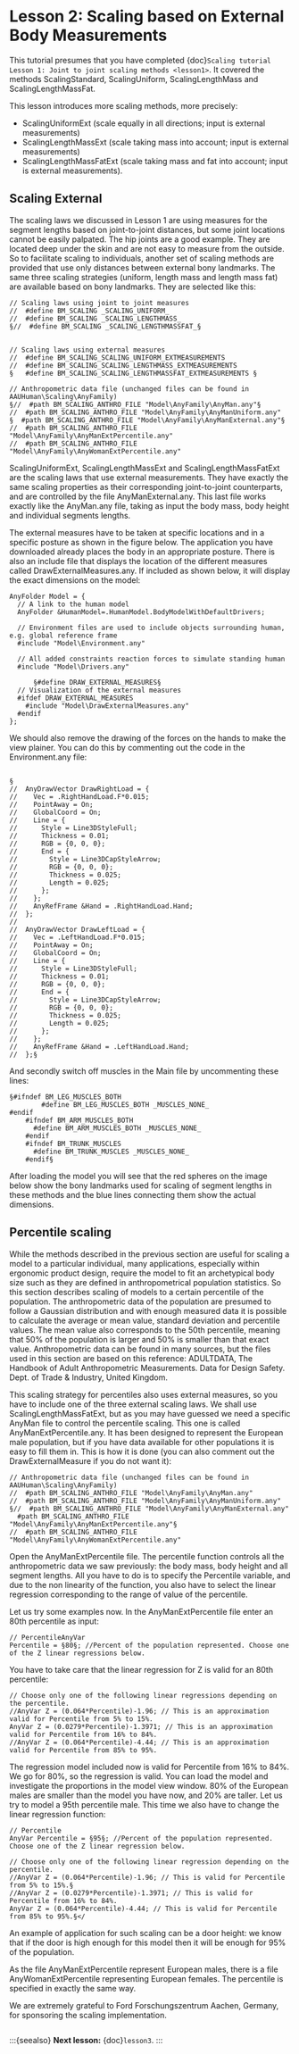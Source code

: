 # Lesson 2: Scaling based on External Body Measurements

This tutorial presumes that you have completed {doc}`Scaling tutorial
Lesson 1: Joint to joint scaling methods <lesson1>`. It
covered the methods ScalingStandard, ScalingUniform, ScalingLengthMass
and ScalingLengthMassFat.

This lesson introduces more scaling methods, more precisely:

- ScalingUniformExt (scale equally in all directions; input is external
  measurements)
- ScalingLengthMassExt (scale taking mass into account; input is
  external measurements)
- ScalingLengthMassFatExt (scale taking mass and fat into account;
  input is external measurements).

## Scaling External

The scaling laws we discussed in Lesson 1 are using measures for the
segment lengths based on joint-to-joint distances, but some joint
locations cannot be easily palpated. The hip joints are a good example.
They are located deep under the skin and are not easy to measure from
the outside. So to facilitate scaling to individuals, another set of
scaling methods are provided that use only distances between external
bony landmarks. The same three scaling strategies (uniform, length mass
and length mass fat) are available based on bony landmarks. They are
selected like this:

```AnyScriptDoc
// Scaling laws using joint to joint measures
//  #define BM_SCALING _SCALING_UNIFORM_
//  #define BM_SCALING _SCALING_LENGTHMASS_
§//  #define BM_SCALING _SCALING_LENGTHMASSFAT_§


// Scaling laws using external measures
//  #define BM_SCALING_SCALING_UNIFORM_EXTMEASUREMENTS
//  #define BM_SCALING_SCALING_LENGTHMASS_EXTMEASUREMENTS
§   #define BM_SCALING_SCALING_LENGTHMASSFAT_EXTMEASUREMENTS §

// Anthropometric data file (unchanged files can be found in AAUHuman\Scaling\AnyFamily)
§//  #path BM_SCALING_ANTHRO_FILE "Model\AnyFamily\AnyMan.any"§
//  #path BM_SCALING_ANTHRO_FILE "Model\AnyFamily\AnyManUniform.any"
§  #path BM_SCALING_ANTHRO_FILE "Model\AnyFamily\AnyManExternal.any"§
//  #path BM_SCALING_ANTHRO_FILE "Model\AnyFamily\AnyManExtPercentile.any"
//  #path BM_SCALING_ANTHRO_FILE "Model\AnyFamily\AnyWomanExtPercentile.any"
```

ScalingUniformExt, ScalingLengthMassExt and ScalingLengthMassFatExt
are the scaling laws that use external measurements. They have exactly
the same scaling properties as their corresponding joint-to-joint
counterparts, and are controlled by the file AnyManExternal.any. This
last file works exactly like the AnyMan.any file, taking as input the
body mass, body height and individual segments lengths.

The external measures have to be taken at specific locations and in a
specific posture as shown in the figure below. The application you
have downloaded already places the body in an appropriate posture.
There is also an include file that displays the location of the
different measures called DrawExternalMeasures.any. If included as
shown below, it will display the exact dimensions on the model:

```AnyScriptDoc
AnyFolder Model = {
  // A link to the human model
  AnyFolder &HumanModel=.HumanModel.BodyModelWithDefaultDrivers;

  // Environment files are used to include objects surrounding human, e.g. global reference frame
  #include "Model\Environment.any"

  // All added constraints reaction forces to simulate standing human
  #include "Model\Drivers.any"

      §#define DRAW_EXTERNAL_MEASURES§
  // Visualization of the external measures
  #ifdef DRAW_EXTERNAL_MEASURES
    #include "Model\DrawExternalMeasures.any"
  #endif
};
```

We should also remove the drawing of the forces on the hands to make the
view plainer. You can do this by commenting out the code in the
Environment.any file:

```{image} _static/lesson2/image1.jpeg
```

```AnyScriptDoc
§
//  AnyDrawVector DrawRightLoad = {
//    Vec = .RightHandLoad.F*0.015;
//    PointAway = On;
//    GlobalCoord = On;
//    Line = {
//      Style = Line3DStyleFull;
//      Thickness = 0.01;
//      RGB = {0, 0, 0};
//      End = {
//        Style = Line3DCapStyleArrow;
//        RGB = {0, 0, 0};
//        Thickness = 0.025;
//        Length = 0.025;
//      };
//    };
//    AnyRefFrame &Hand = .RightHandLoad.Hand;
//  };
//
//  AnyDrawVector DrawLeftLoad = {
//    Vec = .LeftHandLoad.F*0.015;
//    PointAway = On;
//    GlobalCoord = On;
//    Line = {
//      Style = Line3DStyleFull;
//      Thickness = 0.01;
//      RGB = {0, 0, 0};
//      End = {
//        Style = Line3DCapStyleArrow;
//        RGB = {0, 0, 0};
//        Thickness = 0.025;
//        Length = 0.025;
//      };
//    };
//    AnyRefFrame &Hand = .LeftHandLoad.Hand;
//  };§
```

And secondly switch off muscles in the Main file by uncommenting these lines:

```AnyScriptDoc
§#ifndef BM_LEG_MUSCLES_BOTH
        #define BM_LEG_MUSCLES_BOTH _MUSCLES_NONE_
#endif
    #ifndef BM_ARM_MUSCLES_BOTH
      #define BM_ARM_MUSCLES_BOTH _MUSCLES_NONE_
    #endif
    #ifndef BM_TRUNK_MUSCLES
      #define BM_TRUNK_MUSCLES _MUSCLES_NONE_
    #endif§
```

After loading the model you will see that the red spheres on the image
below show the bony landmarks used for scaling of segment lengths in
these methods and the blue lines connecting them show the actual
dimensions.

## Percentile scaling

While the methods described in the previous section are useful for
scaling a model to a particular individual, many applications,
especially within ergonomic product design, require the model to fit
an archetypical body size such as they are defined in anthropometrical
population statistics. So this section describes scaling of models to
a certain percentile of the population. The anthropometric data of the
population are presumed to follow a Gaussian distribution and with
enough measured data it is possible to calculate the average or mean
value, standard deviation and percentile values. The mean value also
corresponds to the 50th percentile, meaning that 50% of the population
is larger and 50% is smaller than that exact value. Anthropometric
data can be found in many sources, but the files used in this section
are based on this reference: ADULTDATA, The Handbook of Adult
Anthropometric Measurements. Data for Design Safety. Dept. of Trade &
Industry, United Kingdom.

This scaling strategy for percentiles also uses external measures, so
you have to include one of the three external scaling laws. We shall
use ScalingLengthMassFatExt, but as you may have guessed we need a
specific AnyMan file to control the percentile scaling. This one is
called AnyManExtPercentile.any. It has been designed to represent the
European male population, but if you have data available for other
populations it is easy to fill them in. This is how it is done (you
can also comment out the DrawExternalMeasure if you do not want it):

```AnyScriptDoc
// Anthropometric data file (unchanged files can be found in AAUHuman\Scaling\AnyFamily)
//  #path BM_SCALING_ANTHRO_FILE "Model\AnyFamily\AnyMan.any"
//  #path BM_SCALING_ANTHRO_FILE "Model\AnyFamily\AnyManUniform.any"
§//  #path BM_SCALING_ANTHRO_FILE "Model\AnyFamily\AnyManExternal.any"
  #path BM_SCALING_ANTHRO_FILE "Model\AnyFamily\AnyManExtPercentile.any"§
//  #path BM_SCALING_ANTHRO_FILE "Model\AnyFamily\AnyWomanExtPercentile.any"
```

Open the AnyManExtPercentile file. The percentile function controls
all the anthropometric data we saw previously: the body mass, body
height and all segment lengths. All you have to do is to specify the
Percentile variable, and due to the non linearity of the function, you
also have to select the linear regression corresponding to the range
of value of the percentile.

Let us try some examples now. In the AnyManExtPercentile file enter an
80th percentile as input:

```AnyScriptDoc
// PercentileAnyVar
Percentile = §80§; //Percent of the population represented. Choose one of the Z linear regressions below.
```

You have to take care that the linear regression for Z is
valid for an 80th percentile:

```AnyScriptDoc
// Choose only one of the following linear regressions depending on the percentile.
//AnyVar Z = (0.064*Percentile)-1.96; // This is an approximation valid for Percentile from 5% to 15%.
AnyVar Z = (0.0279*Percentile)-1.3971; // This is an approximation valid for Percentile from 16% to 84%.
//AnyVar Z = (0.064*Percentile)-4.44; // This is an approximation valid for Percentile from 85% to 95%.
```

The regression model included now is valid for Percentile from 16% to
84%. We go for 80%, so the regression is valid. You can load the model
and investigate the proportions in the model view window. 80% of the
European males are smaller than the model you have now, and 20% are
taller. Let us try to model a 95th percentile male. This time we also
have to change the linear regression function:

```AnyScriptDoc
// Percentile
AnyVar Percentile = §95§; //Percent of the population represented. Choose one of the Z linear regression below.

// Choose only one of the following linear regression depending on the percentile.
//AnyVar Z = (0.064*Percentile)-1.96; // This is valid for Percentile from 5% to 15%.§
//AnyVar Z = (0.0279*Percentile)-1.3971; // This is valid for Percentile from 16% to 84%.
AnyVar Z = (0.064*Percentile)-4.44; // This is valid for Percentile from 85% to 95%.§</
```

An example of application for such scaling can be a door height: we
know that if the door is high enough for this model then it will be
enough for 95% of the population.

As the file AnyManExtPercentile represent European males, there is a
file AnyWomanExtPercentile representing European females. The
percentile is specified in exactly the same way.

We are extremely grateful to Ford Forschungszentrum Aachen, Germany, for
sponsoring the scaling implementation.

```{rst-class} without-title
```

:::{seealso}
**Next lesson:** {doc}`lesson3`.
:::
